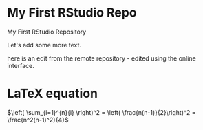 # My First RStudio Repo

My First RStudio Repository

Let's add some more text.

here is an edit from the remote repository - edited using the online interface.

# LaTeX equation

$\left( \sum_{i=1}^{n}{i} \right)^2 = \left( \frac{n(n-1)}{2}\right)^2 = \frac{n^2(n-1)^2}{4}$

